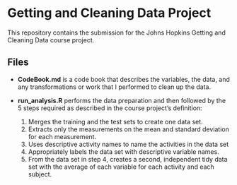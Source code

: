 # Getting and Cleaning Data Project
This repository contains the submission for the Johns Hopkins Getting and Cleaning Data course project. 

## Files
* **CodeBook.md** is a code book that describes the variables, the data, and any transformations or work that I performed to clean up the data.

* **run_analysis.R** performs the data preparation and then followed by the 5 steps required as described in the course project’s definition:
  1. Merges the training and the test sets to create one data set.
  2. Extracts only the measurements on the mean and standard deviation for each measurement.
  3. Uses descriptive activity names to name the activities in the data set
  4. Appropriately labels the data set with descriptive variable names.
  5. From the data set in step 4, creates a second, independent tidy data set with the average of each variable for each activity and each subject.
